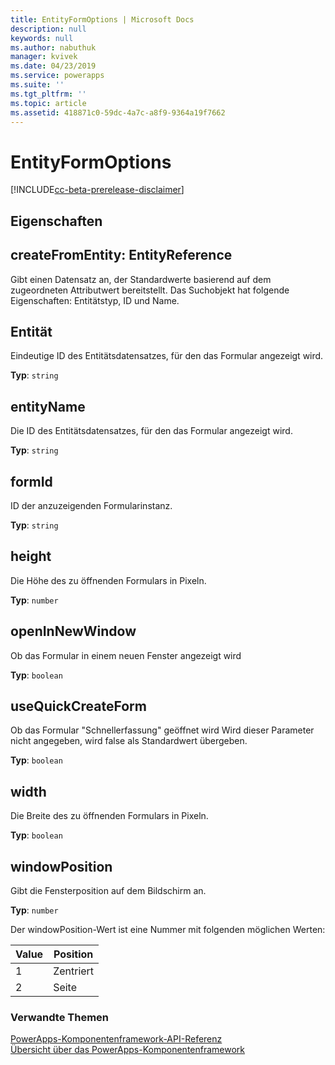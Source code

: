 ```yaml
---
title: EntityFormOptions | Microsoft Docs
description: null
keywords: null
ms.author: nabuthuk
manager: kvivek
ms.date: 04/23/2019
ms.service: powerapps
ms.suite: ''
ms.tgt_pltfrm: ''
ms.topic: article
ms.assetid: 418871c0-59dc-4a7c-a8f9-9364a19f7662
---
```

# <a name="entityformoptions"></a>EntityFormOptions

[!INCLUDE[cc-beta-prerelease-disclaimer](../../../includes/cc-beta-prerelease-disclaimer.md)]

## <a name="properties"></a>Eigenschaften

## <a name="createfromentity-entityreference"></a>createFromEntity: EntityReference

Gibt einen Datensatz an, der Standardwerte basierend auf dem zugeordneten Attributwert bereitstellt. Das Suchobjekt hat folgende Eigenschaften: Entitätstyp, ID und Name.

## <a name="entity"></a>Entität

Eindeutige ID des Entitätsdatensatzes, für den das Formular angezeigt wird. 

**Typ**: `string`

## <a name="entityname"></a>entityName

Die ID des Entitätsdatensatzes, für den das Formular angezeigt wird. 

**Typ**: `string`

## <a name="formid"></a>formId

ID der anzuzeigenden Formularinstanz.

**Typ**: `string`

## <a name="height"></a>height

Die Höhe des zu öffnenden Formulars in Pixeln.

**Typ**: `number`

## <a name="openinnewwindow"></a>openInNewWindow

Ob das Formular in einem neuen Fenster angezeigt wird

**Typ**: `boolean`

## <a name="usequickcreateform"></a>useQuickCreateForm

Ob das Formular "Schnellerfassung" geöffnet wird Wird dieser Parameter nicht angegeben, wird false als Standardwert übergeben. 

**Typ**: `boolean`

## <a name="width"></a>width

Die Breite des zu öffnenden Formulars in Pixeln.

**Typ**: `boolean`

## <a name="windowposition"></a>windowPosition

Gibt die Fensterposition auf dem Bildschirm an.

**Typ**: `number`

Der windowPosition-Wert ist eine Nummer mit folgenden möglichen Werten:

|Value|Position|
|---|---|
|1|Zentriert|
|2|Seite|


### <a name="related-topics"></a>Verwandte Themen

[PowerApps-Komponentenframework-API-Referenz](../reference/index.md)<br/>
[Übersicht über das PowerApps-Komponentenframework](../overview.md)